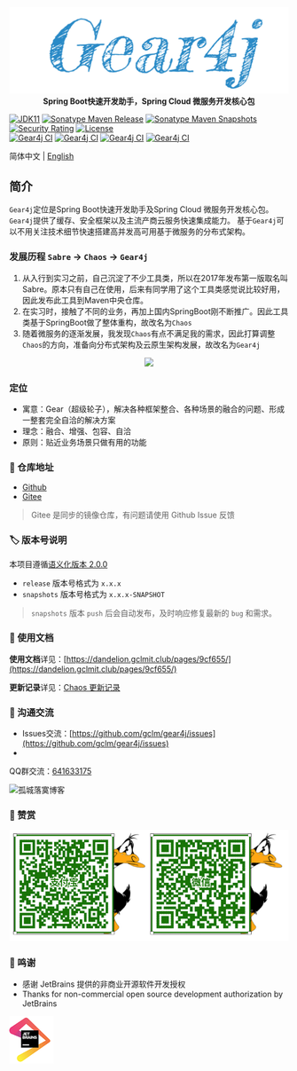 <p align="center">
	<a href="https://github.com/gclm/gear4j"><img src="docs/img/Gear4j.png"></a>
    <strong>Spring Boot快速开发助手，Spring Cloud 微服务开发核心包</strong>
</p>

[![JDK11](https://img.shields.io/badge/JDK-11+-brightgreen.svg)](https://github.com/antCodelab/chaos)
[![Sonatype Maven Release](https://img.shields.io/nexus/r/https/oss.sonatype.org/club.gclmit/gear4j-bom.svg?style=flat-square)](https://search.maven.org/search?q=g:%20club.gclmit%20AND%20a:%20gear4j-bom)
[![Sonatype Maven Snapshots](https://img.shields.io/nexus/s/https/oss.sonatype.org/club.gclmit/gear4j-bom.svg?style=flat-square)](https://oss.sonatype.org/content/repositories/snapshots/club/gclmit/)
[![Security Rating](https://sonarcloud.io/api/project_badges/measure?project=antCodelab_chaos&metric=security_rating)](https://sonarcloud.io/summary/new_code?id=antCodelab_chaos)
[![License](https://img.shields.io/:license-Apache2-blue.svg)](https://github.com/antCodelab/chaos/blob/master/LICENSE)
<br>
[![Gear4j CI](https://github.com/gclm/gear4j/actions/workflows/build.yml/badge.svg)](https://github.com/gclm/gear4j/actions/workflows/build.yml)
[![Gear4j CI](https://github.com/gclm/gear4j/actions/workflows/sync.yml/badge.svg)](https://github.com/gclm/gear4j/actions/workflows/sync.yml)
[![Gear4j CI](https://github.com/gclm/gear4j/actions/workflows/publish.yml/badge.svg)](https://github.com/gclm/gear4j/actions/workflows/publish.yml)
[![Gear4j CI](https://github.com/gclm/gear4j/actions/workflows/qodana.yml/badge.svg)](https://github.com/gclm/gear4j/actions/workflows/qodana.yml)

简体中文 | [English](README_EN.md)

## 简介

`Gear4j`定位是Spring Boot快速开发助手及Spring Cloud 微服务开发核心包。`Gear4j`提供了缓存、安全框架以及主流产商云服务快速集成能力。
基于`Gear4j`可以不用关注技术细节快速搭建高并发高可用基于微服务的分布式架构。

### 发展历程 `Sabre` → `Chaos` → `Gear4j`

1. 从入行到实习之前，自己沉淀了不少工具类，所以在2017年发布第一版取名叫Sabre。原本只有自己在使用，后来有同学用了这个工具类感觉说比较好用，因此发布此工具到Maven中央仓库。
2. 在实习时，接触了不同的业务，再加上国内SpringBoot刚不断推广。因此工具类基于SpringBoot做了整体重构，故改名为`Chaos`
3. 随着微服务的逐渐发展，我发现`Chaos`有点不满足我的需求，因此打算调整`Chaos`的方向，准备向分布式架构及云原生架构发展，故改名为`Gear4j`

<p align="center">
	<a href="https://github.com/gclm/gear4j"><img src="https://pic.rmb.bdstatic.com/bjh/cb6405a44e6b3240c41ba3a1d9bb9145.png@s_0,w_2000"></a>
</p>

### 定位

- 寓意：Gear（超级轮子），解决各种框架整合、各种场景的融合的问题、形成一整套完全自洽的解决方案
- 理念：融合、增强、包容、自洽
- 原则：贴近业务场景只做有用的功能

### 👥 仓库地址

- [Github](https://github.com/gclm/gear4j)
- [Gitee](https://gitee.com/gclm/gear4j)

> Gitee 是同步的镜像仓库，有问题请使用 Github Issue 反馈

### 🏷️ 版本号说明

本项目遵循[语义化版本 2.0.0](https://semver.org/lang/zh-CN/)

- `release` 版本号格式为 `x.x.x`
- `snapshots` 版本号格式为 `x.x.x-SNAPSHOT`

> `snapshots` 版本 `push` 后会自动发布，及时响应修复最新的 `bug` 和需求。

### 📝 使用文档

**使用文档**详见：[https://dandelion.gclmit.club/pages/9cf655/](https://dandelion.gclmit.club/pages/9cf655/)

**更新记录**详见：[Chaos 更新记录](CHANGELOG.md)

### 📱 沟通交流

- Issues交流：[https://github.com/gclm/gear4j/issues](https://github.com/gclm/gear4j/issues)
-
QQ群交流：[641633175](https://shang.qq.com/wpa/qunwpa?idkey=4684b1c1194706adcc4ce7c9428935d31c0b2a86b51e96cb807fa30f94cebfde)

![孤城落寞博客](docs/img/wechat.png)

### 🧐 赞赏

![Sponsor](docs/img/sponsor.jpg)

### 💚 鸣谢

- 感谢 JetBrains 提供的非商业开源软件开发授权
- Thanks for non-commercial open source development authorization by JetBrains

[![JetBrains](docs/img/jetbrains.png)](https://www.jetbrains.com/?from=chaos)



